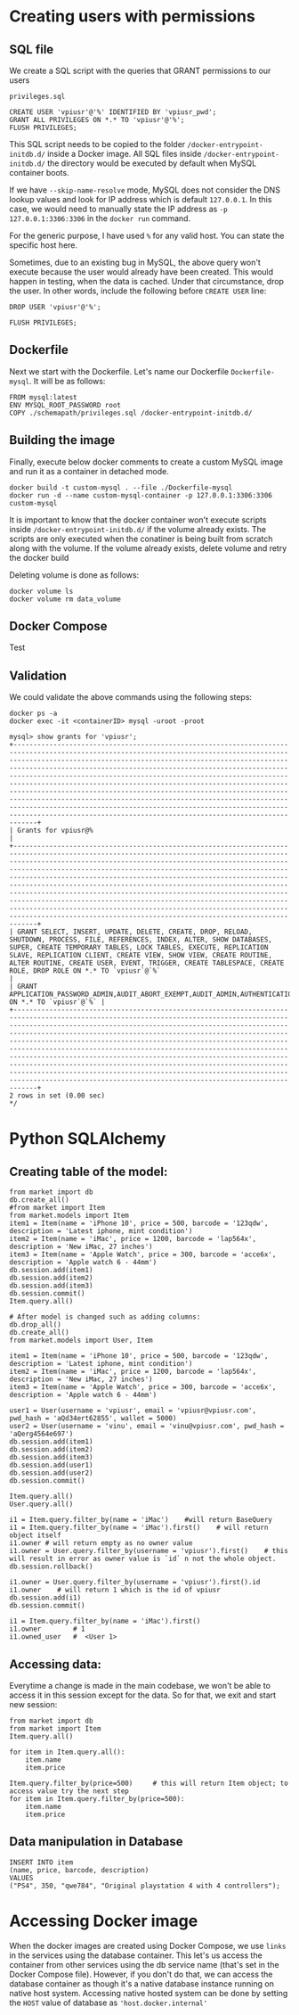 # Creating users with permissions
## SQL file
We create a SQL script with the queries that GRANT permissions to our users
```
privileges.sql

CREATE USER 'vpiusr'@'%' IDENTIFIED BY 'vpiusr_pwd';
GRANT ALL PRIVILEGES ON *.* TO 'vpiusr'@'%';
FLUSH PRIVILEGES;
```

This SQL script needs to be copied to the folder `/docker-entrypoint-initdb.d/` inside a Docker image. All SQL files inside `/docker-entrypoint-initdb.d/` the directory would be executed by default when MySQL container boots. 

If we have `--skip-name-resolve` mode, MySQL does not consider the DNS lookup values and look for IP address which is default `127.0.0.1`. In this case, we would need to manually state the IP address as `-p 127.0.0.1:3306:3306` in the `docker run` command.

For the generic purpose, I have used `%` for any valid host. You can state the specific host here.

Sometimes, due to an existing bug in MySQL, the above query won't execute because the user would already have been created. This would happen in testing, when the data is cached. Under that circumstance, drop the user. In other words, include the following before `CREATE USER` line:

```
DROP USER 'vpiusr'@'%';

FLUSH PRIVILEGES;
```

## Dockerfile
Next we start with the Dockerfile. Let's name our Dockerfile `Dockerfile-mysql`. It will be as follows:
```
FROM mysql:latest
ENV MYSQL_ROOT_PASSWORD root
COPY ./schemapath/privileges.sql /docker-entrypoint-initdb.d/
```

## Building the image
Finally, execute below docker comments to create a custom MySQL image and run it as a container in detached mode.
```
docker build -t custom-mysql . --file ./Dockerfile-mysql
docker run -d --name custom-mysql-container -p 127.0.0.1:3306:3306 custom-mysql
```

It is important to know that the docker container won't execute scripts inside `/docker-entrypoint-initdb.d/` if the volume already exists. The scripts are only executed when the conatiner is being built from scratch along with the volume. If the volume already exists, delete volume and retry the docker build

Deleting volume is done as follows:
```
docker volume ls
docker volume rm data_volume
```

## Docker Compose
Test

## Validation
We could validate the above commands using the following steps:
```
docker ps -a
docker exec -it <containerID> mysql -uroot -proot

mysql> show grants for 'vpiusr';
+----------------------------------------------------------------------------------------------------------------------------------------------------------------------------------------------------------------------------------------------------------------------------------------------------------------------------------------------------------------------------------------------------------------------------------------------------------------------------------------------------------------------------------------------------------------------------------------------------------------------------------------------------------------------------------------------------------------------------------+
| Grants for vpiusr@%                                                                                                                                                                                                                                                                                                                                                                                                                                                                                                                                                                                                                                                                                                              |
+----------------------------------------------------------------------------------------------------------------------------------------------------------------------------------------------------------------------------------------------------------------------------------------------------------------------------------------------------------------------------------------------------------------------------------------------------------------------------------------------------------------------------------------------------------------------------------------------------------------------------------------------------------------------------------------------------------------------------------+
| GRANT SELECT, INSERT, UPDATE, DELETE, CREATE, DROP, RELOAD, SHUTDOWN, PROCESS, FILE, REFERENCES, INDEX, ALTER, SHOW DATABASES, SUPER, CREATE TEMPORARY TABLES, LOCK TABLES, EXECUTE, REPLICATION SLAVE, REPLICATION CLIENT, CREATE VIEW, SHOW VIEW, CREATE ROUTINE, ALTER ROUTINE, CREATE USER, EVENT, TRIGGER, CREATE TABLESPACE, CREATE ROLE, DROP ROLE ON *.* TO `vpiusr`@`%`                                                                                                                                                                                                                                                                                                                                                 |
| GRANT APPLICATION_PASSWORD_ADMIN,AUDIT_ABORT_EXEMPT,AUDIT_ADMIN,AUTHENTICATION_POLICY_ADMIN,BACKUP_ADMIN,BINLOG_ADMIN,BINLOG_ENCRYPTION_ADMIN,CLONE_ADMIN,CONNECTION_ADMIN,ENCRYPTION_KEY_ADMIN,FLUSH_OPTIMIZER_COSTS,FLUSH_STATUS,FLUSH_TABLES,FLUSH_USER_RESOURCES,GROUP_REPLICATION_ADMIN,GROUP_REPLICATION_STREAM,INNODB_REDO_LOG_ARCHIVE,INNODB_REDO_LOG_ENABLE,PASSWORDLESS_USER_ADMIN,PERSIST_RO_VARIABLES_ADMIN,REPLICATION_APPLIER,REPLICATION_SLAVE_ADMIN,RESOURCE_GROUP_ADMIN,RESOURCE_GROUP_USER,ROLE_ADMIN,SENSITIVE_VARIABLES_OBSERVER,SERVICE_CONNECTION_ADMIN,SESSION_VARIABLES_ADMIN,SET_USER_ID,SHOW_ROUTINE,SYSTEM_USER,SYSTEM_VARIABLES_ADMIN,TABLE_ENCRYPTION_ADMIN,XA_RECOVER_ADMIN ON *.* TO `vpiusr`@`%` |
+----------------------------------------------------------------------------------------------------------------------------------------------------------------------------------------------------------------------------------------------------------------------------------------------------------------------------------------------------------------------------------------------------------------------------------------------------------------------------------------------------------------------------------------------------------------------------------------------------------------------------------------------------------------------------------------------------------------------------------+
2 rows in set (0.00 sec)
*/
```

# Python SQLAlchemy
## Creating table of the model:
```
from market import db
db.create_all()
#from market import Item
from market.models import Item
item1 = Item(name = 'iPhone 10', price = 500, barcode = '123qdw', description = 'Latest iphone, mint condition')
item2 = Item(name = 'iMac', price = 1200, barcode = 'lap564x', description = 'New iMac, 27 inches')
item3 = Item(name = 'Apple Watch', price = 300, barcode = 'acce6x', description = 'Apple watch 6 - 44mm')
db.session.add(item1)
db.session.add(item2)
db.session.add(item3)
db.session.commit()
Item.query.all()

# After model is changed such as adding columns:
db.drop_all()
db.create_all()
from market.models import User, Item

item1 = Item(name = 'iPhone 10', price = 500, barcode = '123qdw', description = 'Latest iphone, mint condition')
item2 = Item(name = 'iMac', price = 1200, barcode = 'lap564x', description = 'New iMac, 27 inches')
item3 = Item(name = 'Apple Watch', price = 300, barcode = 'acce6x', description = 'Apple watch 6 - 44mm')

user1 = User(username = 'vpiusr', email = 'vpiusr@vpiusr.com', pwd_hash = 'aQd34ert62855', wallet = 5000)
user2 = User(username = 'vinu', email = 'vinu@vpiusr.com', pwd_hash = 'aQerg4564e697')
db.session.add(item1)
db.session.add(item2)
db.session.add(item3)
db.session.add(user1)
db.session.add(user2)
db.session.commit()

Item.query.all()
User.query.all()

i1 = Item.query.filter_by(name = 'iMac')    #will return BaseQuery
i1 = Item.query.filter_by(name = 'iMac').first()    # will return object itself
i1.owner # will return empty as no owner value
i1.owner = User.query.filter_by(username = 'vpiusr').first()    # this will result in error as owner value is `id` n not the whole object.
db.session.rollback()

i1.owner = User.query.filter_by(username = 'vpiusr').first().id
i1.owner    # will return 1 which is the id of vpiusr
db.session.add(i1)
db.session.commit()

i1 = Item.query.filter_by(name = 'iMac').first()
i1.owner        # 1
i1.owned_user   #  <User 1>
```

## Accessing data:
Everytime a change is made in the main codebase, we won't be able to access it in this session except for the data. So for that, we exit and start new session:
```
from market import db
from market import Item
Item.query.all()

for item in Item.query.all():
    item.name
    item.price

Item.query.filter_by(price=500)     # this will return Item object; to access value try the next step
for item in Item.query.filter_by(price=500):
    item.name
    item.price

```

## Data manipulation in Database
```
INSERT INTO item
(name, price, barcode, description)
VALUES
("PS4", 350, "qwe784", "Original playstation 4 with 4 controllers");
```

# Accessing Docker image
When the docker images are created using Docker Compose, we use `links` in the services using the database container. This let's us access the container from other services using the db service name (that's set in the Docker Compose file). However, if you don't do that, we can access the database container as though it's a native database instance running on native host system. Accessing native hosted system can be done by setting the `HOST` value of database as `'host.docker.internal'`
